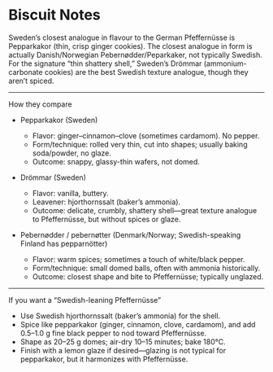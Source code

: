 # Biscuit Notes

Sweden’s closest analogue in flavour to the German Pfeffernüsse is Pepparkakor (thin, crisp ginger cookies). The closest analogue in form is actually Danish/Norwegian Pebernødder/Peparkaker, not typically Swedish. For the signature “thin shattery shell,” Sweden’s Drömmar (ammonium-carbonate cookies) are the best Swedish texture analogue, though they aren’t spiced.

---

How they compare

- Pepparkakor (Sweden)
  - Flavor: ginger–cinnamon–clove (sometimes cardamom). No pepper.
  - Form/technique: rolled very thin, cut into shapes; usually baking soda/powder, no glaze.
  - Outcome: snappy, glassy-thin wafers, not domed.

- Drömmar (Sweden)
  - Flavor: vanilla, buttery.
  - Leavener: hjorthornssalt (baker’s ammonia).
  - Outcome: delicate, crumbly, shattery shell—great texture analogue to Pfeffernüsse, but without spices or glaze.

- Pebernødder / pebernøtter (Denmark/Norway; Swedish-speaking Finland has pepparnötter)
  - Flavor: warm spices; sometimes a touch of white/black pepper.
  - Form/technique: small domed balls, often with ammonia historically.
  - Outcome: closest shape and bite to Pfeffernüsse; typically unglazed.

---

If you want a “Swedish-leaning Pfeffernüsse”

- Use Swedish hjorthornssalt (baker’s ammonia) for the shell.
- Spice like pepparkakor (ginger, cinnamon, clove, cardamom), and add 0.5–1.0 g fine black pepper to nod toward Pfeffernüsse.
- Shape as 20–25 g domes; air-dry 10–15 minutes; bake 180°C.
- Finish with a lemon glaze if desired—glazing is not typical for pepparkakor, but it harmonizes with Pfeffernüsse.
